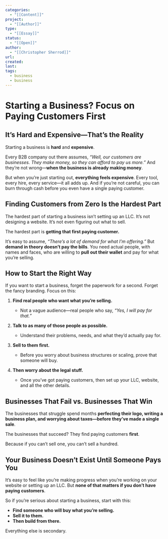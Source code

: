 ```yaml
---
categories:
  - "[[Content]]"
project:
  - "[[Author]]"
type:
  - "[[Essay]]"
status:
  - "[[Open]]"
author:
  - "[[Christopher Sherrod]]"
url: 
created:
last:
tags:
  - business
  - business
---
```

# **Starting a Business? Focus on Paying Customers First**  

## **It’s Hard and Expensive—That’s the Reality**  

Starting a business is **hard** and **expensive**.  

Every B2B company out there assumes, *“Well, our customers are businesses. They make money, so they can afford to pay us more.”* And they’re not wrong—**when the business is already making money**.  

But when you’re just starting out, **everything feels expensive**. Every tool, every hire, every service—it all adds up. And if you’re not careful, you can burn through cash before you even have a single paying customer.  

## **Finding Customers from Zero Is the Hardest Part**  

The hardest part of starting a business isn’t setting up an LLC. It’s not designing a website. It’s not even figuring out what to sell.  

The hardest part is **getting that first paying customer.**  

It’s easy to assume, *“There’s a lot of demand for what I’m offering.”* But **demand in theory doesn’t pay the bills**. You need actual people, with names and faces, who are willing to **pull out their wallet** and pay for what you’re selling.  

## **How to Start the Right Way**  

If you want to start a business, forget the paperwork for a second. Forget the fancy branding. Focus on this:  

1. **Find real people who want what you’re selling.**  
   - Not a vague audience—real people who say, *“Yes, I will pay for that.”*  

2. **Talk to as many of those people as possible.**  
   - Understand their problems, needs, and what they’d actually pay for.  

3. **Sell to them first.**  
   - Before you worry about business structures or scaling, prove that someone will buy.  

4. **Then worry about the legal stuff.**  
   - Once you’ve got paying customers, then set up your LLC, website, and all the other details.  

## **Businesses That Fail vs. Businesses That Win**  

The businesses that struggle spend months **perfecting their logo, writing a business plan, and worrying about taxes—before they’ve made a single sale**.  

The businesses that succeed? They find paying customers **first**.  

Because if you can’t sell one, you can’t sell a hundred.  

## **Your Business Doesn’t Exist Until Someone Pays You**  

It’s easy to feel like you’re making progress when you’re working on your website or setting up an LLC. But **none of that matters if you don’t have paying customers**.  

So if you’re serious about starting a business, start with this:  

- **Find someone who will buy what you’re selling.**  
- **Sell it to them.**  
- **Then build from there.**  

Everything else is secondary.